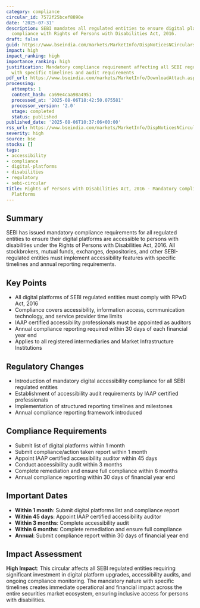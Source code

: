 ```yaml
---
category: compliance
circular_id: 7572f25bcef8890e
date: '2025-07-31'
description: SEBI mandates all regulated entities to ensure digital platform accessibility
  compliance with Rights of Persons with Disabilities Act, 2016.
draft: false
guid: https://www.bseindia.com/markets/MarketInfo/DispNoticesNCirculars.aspx?Noticeid={A8AF58A9-AAB8-495B-A1B9-FCA0CF53AED2}&noticeno=20250806-17&dt=08/06/2025&icount=17&totcount=60&flag=0
impact: high
impact_ranking: high
importance_ranking: high
justification: Mandatory compliance requirement affecting all SEBI regulated entities
  with specific timelines and audit requirements
pdf_url: https://www.bseindia.com/markets/MarketInfo/DownloadAttach.aspx?id=20250806-17&attachedId=02e851e5-0e0b-466f-a1b8-0e93cf71c960
processing:
  attempts: 1
  content_hash: ca69e4caa98a4951
  processed_at: '2025-08-06T18:42:50.075581'
  processor_version: '2.0'
  stage: completed
  status: published
published_date: '2025-08-06T10:37:06+00:00'
rss_url: https://www.bseindia.com/markets/MarketInfo/DispNoticesNCirculars.aspx?Noticeid={A8AF58A9-AAB8-495B-A1B9-FCA0CF53AED2}&noticeno=20250806-17&dt=08/06/2025&icount=17&totcount=60&flag=0
severity: high
source: bse
stocks: []
tags:
- accessibility
- compliance
- digital-platforms
- disabilities
- regulatory
- sebi-circular
title: Rights of Persons with Disabilities Act, 2016 - Mandatory Compliance for Digital
  Platforms
---
```


## Summary

SEBI has issued mandatory compliance requirements for all regulated entities to ensure their digital platforms are accessible to persons with disabilities under the Rights of Persons with Disabilities Act, 2016. All stockbrokers, mutual funds, exchanges, depositories, and other SEBI-regulated entities must implement accessibility features with specific timelines and annual reporting requirements.

## Key Points

- All digital platforms of SEBI regulated entities must comply with RPwD Act, 2016
- Compliance covers accessibility, information access, communication technology, and service provider time limits
- IAAP certified accessibility professionals must be appointed as auditors
- Annual compliance reporting required within 30 days of each financial year end
- Applies to all registered intermediaries and Market Infrastructure Institutions

## Regulatory Changes

- Introduction of mandatory digital accessibility compliance for all SEBI regulated entities
- Establishment of accessibility audit requirements by IAAP certified professionals
- Implementation of structured reporting timelines and milestones
- Annual compliance reporting framework introduced

## Compliance Requirements

- Submit list of digital platforms within 1 month
- Submit compliance/action taken report within 1 month
- Appoint IAAP certified accessibility auditor within 45 days
- Conduct accessibility audit within 3 months
- Complete remediation and ensure full compliance within 6 months
- Annual compliance reporting within 30 days of financial year end

## Important Dates

- **Within 1 month**: Submit digital platforms list and compliance report
- **Within 45 days**: Appoint IAAP certified accessibility auditor
- **Within 3 months**: Complete accessibility audit
- **Within 6 months**: Complete remediation and ensure full compliance
- **Annual**: Submit compliance report within 30 days of financial year end

## Impact Assessment

**High Impact**: This circular affects all SEBI regulated entities requiring significant investment in digital platform upgrades, accessibility audits, and ongoing compliance monitoring. The mandatory nature with specific timelines creates immediate operational and financial impact across the entire securities market ecosystem, ensuring inclusive access for persons with disabilities.